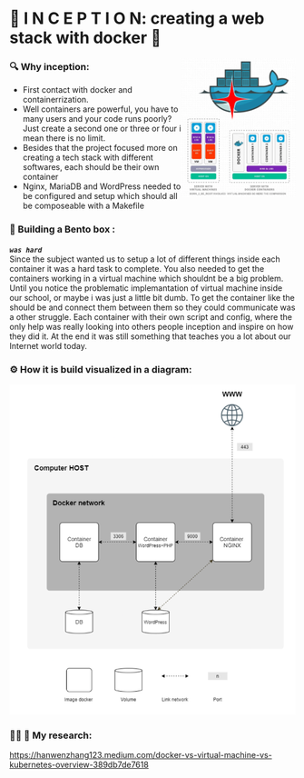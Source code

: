 # 🐋 <b>I N C E P T I O N</b>: creating a web stack with docker 🐋

<img src="readme/sidepic.png" align="right" width="40%">

### 🔍 Why inception:
- First contact with docker and containerrization.
- Well containers are powerful, you have to many users and your code runs poorly? Just create a second one or three or four i mean there is no limit.
- Besides that the project focused more on creating a tech stack with different softwares, each should be their own container
- Nginx, MariaDB and WordPress needed to be configured and setup which should all be composeable with a Makefile

### 🍱 Building a Bento box :
<b><i>`was hard`</b></i><br>
Since the subject wanted us to setup a lot of different things inside each container it was a hard task to complete. You also needed to get the containers working in a virtual machine which shouldnt be a big problem. Until you notice the problematic implemantation of virtual machine inside our school, or maybe i was just a little bit dumb. To get the container like the should be and connect them between them so they could communicate was a other struggle. Each container with their own script and config, where the only help was really looking into others people inception and inspire on how they did it.
At the end it was still something that teaches you a lot about our Internet world today.

### ⚙️ How it is build visualized in a diagram:
<img src="readme/diagram.PNG">

### 🧪📰 🧐 My research:
https://hanwenzhang123.medium.com/docker-vs-virtual-machine-vs-kubernetes-overview-389db7de7618